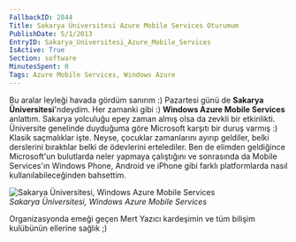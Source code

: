 ```yaml
---
FallbackID: 2844
Title: Sakarya Üniversitesi Azure Mobile Services Oturumum
PublishDate: 5/1/2013
EntryID: Sakarya_Universitesi_Azure_Mobile_Services
IsActive: True
Section: software
MinutesSpent: 0
Tags: Azure Mobile Services, Windows Azure
---
```

Bu aralar leyleği havada gördüm sanırım :) Pazartesi günü de **Sakarya
Üniversitesi**'ndeydim. Her zamanki gibi :) **Windows Azure Mobile
Services** anlattım. Sakarya yolculuğu epey zaman almış olsa da zevkli
bir etkinlikti. Üniversite genelinde duyduğuma göre Microsoft karşıtı
bir duruş varmış :) Klasik saçmalıklar işte. Neyse, çocuklar zamanlarını
ayırıp geldiler, belki derslerini bıraktılar belki de ödevlerini
ertelediler. Ben de elimden geldiğince Microsoft'un bulutlarda neler
yapmaya çalıştığını ve sonrasında da Mobile Services'ın Windows Phone,
Android ve iPhone gibi farklı platformlarda nasıl kullanılabileceğinden
bahsettim.

![Sakarya Üniversitesi, Windows Azure Mobile
Services](http://cdn.daron.yondem.com/assets/2844/sakarya.jpg)\
*Sakarya Üniversitesi, Windows Azure Mobile Services*

Organizasyonda emeği geçen Mert Yazıcı kardeşimin ve tüm bilişim
kulübünün ellerine sağlık ;)


